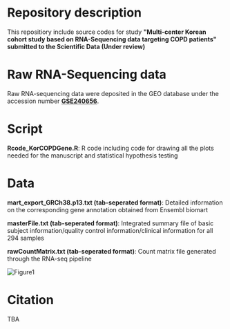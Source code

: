 # Repository description
This repositiory include source codes for study **"Multi-center Korean cohort study based on RNA-Sequencing data targeting COPD patients" submitted to the Scientific Data (Under review)** 

# Raw RNA-Sequencing data

Raw RNA-sequencing data were deposited in the GEO database under the accession number [**GSE240656**](https://www.ncbi.nlm.nih.gov/geo/query/acc.cgi?acc=GSE240656).

# Script
**Rcode_KorCOPDGene.R**: R code including code for drawing all the plots needed for the manuscript and statistical hypothesis testing

# Data
**mart_export_GRCh38.p13.txt (tab-seperated format)**: Detailed information on the corresponding gene annotation obtained from Ensembl biomart

**masterFile.txt (tab-seperated format)**: Integrated summary file of basic subject information/quality control information/clinical information for all 294 samples

**rawCountMatrix.txt (tab-seperated format)**: Count matrix file generated through the RNA-seq pipeline


![Figure1](https://github.com/ABCLabbioinfo/114_species_assessment/assets/145737797/2d1307c5-92c7-403e-8b3f-b33bf1a0215e)


# Citation
TBA

